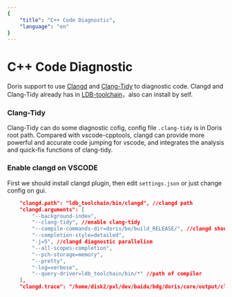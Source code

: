 ```yaml
---
{
    "title": "C++ Code Diagnostic",
    "language": "en"
}
---
```


<!-- 
Licensed to the Apache Software Foundation (ASF) under one
or more contributor license agreements.  See the NOTICE file
distributed with this work for additional information
regarding copyright ownership.  The ASF licenses this file
to you under the Apache License, Version 2.0 (the
"License"); you may not use this file except in compliance
with the License.  You may obtain a copy of the License at

  http://www.apache.org/licenses/LICENSE-2.0

Unless required by applicable law or agreed to in writing,
software distributed under the License is distributed on an
"AS IS" BASIS, WITHOUT WARRANTIES OR CONDITIONS OF ANY
KIND, either express or implied.  See the License for the
specific language governing permissions and limitations
under the License.
-->

# C++ Code Diagnostic

Doris support to use [Clangd](https://clangd.llvm.org/) and [Clang-Tidy](https://clang.llvm.org/extra/clang-tidy/) 
to diagnostic code. Clangd and Clang-Tidy already has in [LDB-toolchain](/docs/install/source-install/compilation-with-ldb-toolchain)，also can install by self.

### Clang-Tidy
Clang-Tidy can do some diagnostic cofig, config file `.clang-tidy` is in Doris root path. Compared with vscode-cpptools, clangd can provide more powerful and accurate code jumping for vscode, and integrates the analysis and quick-fix functions of clang-tidy.

### Enable clangd on VSCODE

First we should install clangd plugin, then edit `settings.json` or just change config on gui.

```json
    "clangd.path": "ldb_toolchain/bin/clangd", //clangd path
    "clangd.arguments": [
        "--background-index",
        "--clang-tidy", //enable clang-tidy
        "--compile-commands-dir=doris/be/build_RELEASE/", //clangd should read compile_commands.json create by cmake, so you should compile once
        "--completion-style=detailed",
        "-j=5", //clangd diagnostic parallelism
        "--all-scopes-completion",
        "--pch-storage=memory",
        "--pretty",
        "-log=verbose",
        "--query-driver=ldb_toolchain/bin/*" //path of compiler
    ],
    "clangd.trace": "/home/disk2/pxl/dev/baidu/bdg/doris/core/output/clangd-server.log" //clangd log path
```
